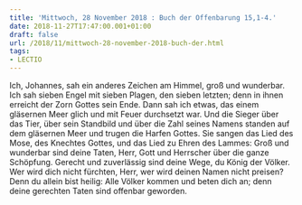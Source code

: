 ```yaml
---
title: 'Mittwoch, 28 November 2018 : Buch der Offenbarung 15,1-4.'
date: 2018-11-27T17:47:00.001+01:00
draft: false
url: /2018/11/mittwoch-28-november-2018-buch-der.html
tags: 
- LECTIO
---
```


Ich, Johannes, sah ein anderes Zeichen am Himmel, groß und wunderbar. Ich sah sieben Engel mit sieben Plagen, den sieben letzten; denn in ihnen erreicht der Zorn Gottes sein Ende. Dann sah ich etwas, das einem gläsernen Meer glich und mit Feuer durchsetzt war. Und die Sieger über das Tier, über sein Standbild und über die Zahl seines Namens standen auf dem gläsernen Meer und trugen die Harfen Gottes. Sie sangen das Lied des Mose, des Knechtes Gottes, und das Lied zu Ehren des Lammes: Groß und wunderbar sind deine Taten, Herr, Gott und Herrscher über die ganze Schöpfung. Gerecht und zuverlässig sind deine Wege, du König der Völker. Wer wird dich nicht fürchten, Herr, wer wird deinen Namen nicht preisen? Denn du allein bist heilig: Alle Völker kommen und beten dich an; denn deine gerechten Taten sind offenbar geworden.